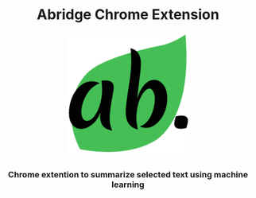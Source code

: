 <h1 align="center">Abridge Chrome Extension</h1>
<p align="center">
  <img width="250" height="250" src="/images/abridge256.png">
  <h3 align="center">Chrome extention to summarize selected text using machine learning</h3>
</p>
<br>
